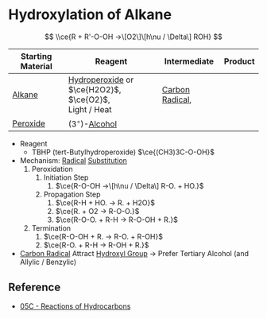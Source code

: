 # Hydroxylation of Alkane

$$
\\ce{R + R'-O-OH ->\[O2\]\[h\nu / \Delta\] ROH}
$$

|Starting Material|Reagent|Intermediate|Product|
|-----------------|-------|------------|-------|
|[Alkane](../Functional%20Group/Alkyl%20Group.md)|[Hydroperoxide](../Functional%20Group/Hydroperoxy%20Group.md) or $\ce{H2O2}$,<br>$\ce{O2}$,<br>Light / Heat|[Carbon Radical](Reaction%20Component/Carbon%20Radical.md),<br>
[Peroxide](../Functional%20Group/Peroxy%20Group.md)|($3^{\circ}$)-[Alcohol](../Functional%20Group/Hydroxyl%20Group.md)|

* Reagent
  * TBHP (tert-Butylhydroperoxide) $\ce{(CH3)3C-O-OH}$
* Mechanism: [Radical](Reaction%20Component/Free%20Radical.md) [Substitution](Classification%20of%20Organic%20Reaction/Substitution%20Reaction.md)
  1. Peroxidation
     1. Initiation Step
        1. $\ce{R-O-OH ->\[h\nu / \Delta\] R-O. + HO.}$
     1. Propagation Step
        1. $\ce{R-H + HO. -> R. + H2O}$
        1. $\ce{R. + O2 -> R-O-O.}$
        1. $\ce{R-O-O. + R-H -> R-O-OH + R.}$
  1. Termination
     1. $\ce{R-O-OH + R. -> R-O. + R-OH}$
     1. $\ce{R-O. + R-H -> R-OH + R.}$
* [Carbon Radical](Reaction%20Component/Carbon%20Radical.md) Attract [Hydroxyl Group](../Functional%20Group/Hydroxyl%20Group.md) → Prefer Tertiary Alcohol (and Allylic / Benzylic)

## Reference

* [05C - Reactions of Hydrocarbons](../../../../00%20-%20Summary/SCCH134%20-%20Organic%20Chemistry%20for%20Medical%20Science/05C%20-%20Reactions%20of%20Hydrocarbons.md)
